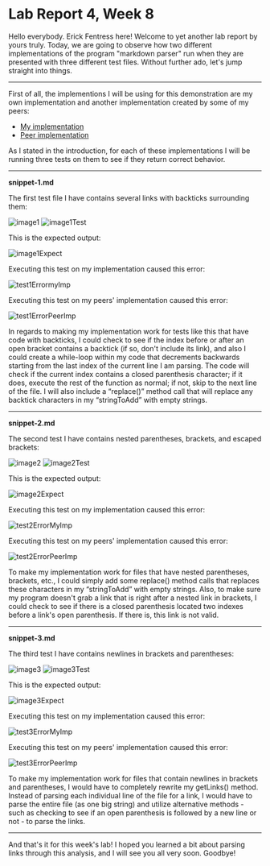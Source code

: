 # Lab Report 4, Week 8
Hello everybody. Erick Fentress here! Welcome to yet another lab report by yours truly. Today, we are going to observe how two different implementations of the program "markdown parser" run when they are presented with three different test files. Without further ado, let's jump straight into things.

---

First of all, the implementions I will be using for this demonstration are my own implementation and another implementation created by some of my peers:

* [My implementation](https://github.com/notweezer123/markdown-parse)
* [Peer implementation](https://github.com/YoavGutmanUCSD/markdown-parser-2)

As I stated in the introduction, for each of these implementations I will be running three tests on them to see if they return correct behavior.

---
**snippet-1.md**

The first test file I have contains several links with backticks surrounding them:

![image1](Lab_Report_4_Images\snippet-1.PNG)
![image1Test](Lab_Report_4_Images\snip1Test.PNG)

This is the expected output:

![image1Expect](Lab_Report_4_Images\snip1Expect.png)

Executing this test on my implementation caused this error:

![test1ErrormyImp](Lab_Report_4_Images\test1ErrorMyImp.png)

Executing this test on my peers' implementation caused this error:

![test1ErrorPeerImp](Lab_Report_4_Images\test1ErrorPeerImp.png)

In regards to making my implementation work for tests like this that have code with backticks, I could check to see if the index before or after an open bracket contains a backtick (if so, don't include its link), and also I could create a while-loop within my code that decrements backwards starting from the last index of the current line I am parsing. The code will check if the current index contains a closed parenthesis character; if it does, execute the rest of the function as normal; if not, skip to the next line of the file. I will also include a “replace()” method call that will replace any backtick characters in my “stringToAdd” with empty strings.

---
**snippet-2.md**

The second test I have contains nested parentheses, brackets, and escaped brackets:

![image2](Lab_Report_4_Images\snippet-2.PNG)
![image2Test](Lab_Report_4_Images\snip2Test.png)

This is the expected output:

![image2Expect](Lab_Report_4_Images\snip2Expect.png)

Executing this test on my implementation caused this error:

![test2ErrorMyImp](Lab_Report_4_Images\test2ErrorMyImp.png)

Executing this test on my peers' implementation caused this error:

![test2ErrorPeerImp](Lab_Report_4_Images\test2ErrorPeerImp.png)

To make my implementation work for files that have nested parentheses, brackets, etc., I could simply add some replace() method calls that replaces these characters in my “stringToAdd” with empty strings. Also, to make sure my program doesn't grab a link that is right after a nested link in brackets, I could check to see if there is a closed parenthesis located two indexes before a link's open parenthesis. If there is, this link is not valid.

---
**snippet-3.md**

The third test I have contains newlines in brackets and parentheses:

![image3](Lab_Report_4_Images\snippet-3.PNG)
![image3Test](Lab_Report_4_Images\snip3Test.png)

This is the expected output:

![image3Expect](Lab_Report_4_Images\snip3Expect.png)

Executing this test on my implementation caused this error:

![test3ErrorMyImp](Lab_Report_4_Images\test3ErrorMyImp.png)

Executing this test on my peers' implementation caused this error:

![test3ErrorPeerImp](Lab_Report_4_Images\test3ErrorPeerImp.png)

To make my implementation work for files that contain newlines in brackets and parentheses, I would have to completely rewrite my getLinks() method. Instead of parsing each individual line of the file for a link, I would have to parse the entire file (as one big string) and utilize alternative methods - such as checking to see if an open parenthesis is followed by a new line or not - to parse the links.

---

And that's it for this week's lab! I hoped you learned a bit about parsing links through this analysis, and I will see you all very soon. Goodbye!